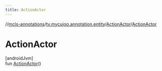 ```yaml
---
title: ActionActor
---
```

//[mcls-annotations](../../../index.html)/[tv.mycujoo.annotation.entity](../index.html)/[ActionActor](index.html)/[ActionActor](-action-actor.html)



# ActionActor



[androidJvm]\
fun [ActionActor](-action-actor.html)()




